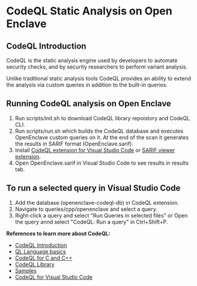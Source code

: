# CodeQL Static Analysis on Open Enclave

## CodeQL Introduction
CodeQL is the static analysis engine used by developers to automate security checks, and by security researchers to perform variant analysis.

Unlike traditional static analysis tools CodeQL provides an ability to extend the analysis via custom queries in addition to the built-in queries.

## Running CodeQL analysis on Open Enclave
1. Run scripts/init.sh to download CodeQL library repoistory and CodeQL CLI.
2. Run scripts/run.sh which builds the CodeQL database and executes OpenEnclave custom queries on it. At the end of the scan it generates the results in SARIF format (OpenEnclave.sarif).
3. Install [CodeQL extension for Visual Studio Code](https://marketplace.visualstudio.com/items?itemName=GitHub.vscode-codeql) or [SARIF viewer extension](https://marketplace.visualstudio.com/items?itemName=WDGIS.MicrosoftSarifViewer).
4. Open OpenEnclave.sarif in Visual Studio Code to see results in results tab.

## To run a selected query in Visual Studio Code
1. Add the database (openenclave-codeql-db) in CodeQL extension.
2. Navigate to queries/cpp/openenclave and select a query.
3. Right-click a query and select "Run Queries in selected files" or Open the query annd select "CodeQL: Run a query" in Ctrl+Shift+P.

**References to learn more about CodeQL:**
* [CodeQL Introduction](https://help.semmle.com/codeql/about-codeql.html)
* [QL Language basics](https://help.semmle.com/QL/learn-ql/beginner/ql-tutorials.html)
* [CodeQL for C and C++](https://help.semmle.com/QL/learn-ql/cpp/ql-for-cpp.html)
* [CodeQL Library](https://github.com/github/codeql)
* [Samples](https://github.com/github/codeql/tree/main/cpp/ql/examples/snippets)
* [CodeQL for Visual Studio Code](https://help.semmle.com/codeql/codeql-for-vscode.html)
